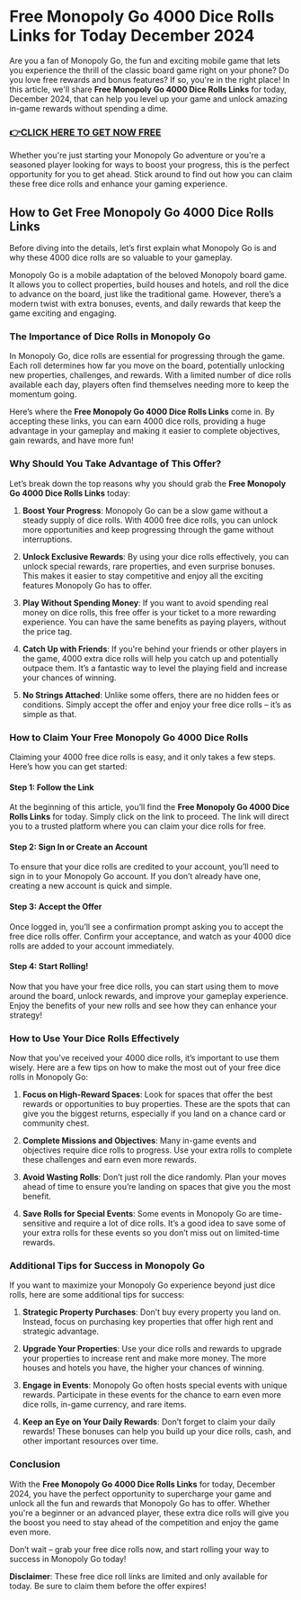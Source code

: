 # Free Monopoly Go 4000 Dice Rolls Links for Today December 2024

Are you a fan of Monopoly Go, the fun and exciting mobile game that lets you experience the thrill of the classic board game right on your phone? Do you love free rewards and bonus features? If so, you're in the right place! In this article, we'll share **Free Monopoly Go 4000 Dice Rolls Links** for today, December 2024, that can help you level up your game and unlock amazing in-game rewards without spending a dime.

### [👉CLICK HERE TO GET NOW FREE](https://freeforyou.xyz/monopoly/go/)

Whether you're just starting your Monopoly Go adventure or you're a seasoned player looking for ways to boost your progress, this is the perfect opportunity for you to get ahead. Stick around to find out how you can claim these free dice rolls and enhance your gaming experience.

## How to Get Free Monopoly Go 4000 Dice Rolls Links

Before diving into the details, let’s first explain what Monopoly Go is and why these 4000 dice rolls are so valuable to your gameplay.

Monopoly Go is a mobile adaptation of the beloved Monopoly board game. It allows you to collect properties, build houses and hotels, and roll the dice to advance on the board, just like the traditional game. However, there’s a modern twist with extra bonuses, events, and daily rewards that keep the game exciting and engaging.

### The Importance of Dice Rolls in Monopoly Go

In Monopoly Go, dice rolls are essential for progressing through the game. Each roll determines how far you move on the board, potentially unlocking new properties, challenges, and rewards. With a limited number of dice rolls available each day, players often find themselves needing more to keep the momentum going. 

Here’s where the **Free Monopoly Go 4000 Dice Rolls Links** come in. By accepting these links, you can earn 4000 dice rolls, providing a huge advantage in your gameplay and making it easier to complete objectives, gain rewards, and have more fun!

### Why Should You Take Advantage of This Offer?

Let’s break down the top reasons why you should grab the **Free Monopoly Go 4000 Dice Rolls Links** today:

1. **Boost Your Progress**: Monopoly Go can be a slow game without a steady supply of dice rolls. With 4000 free dice rolls, you can unlock more opportunities and keep progressing through the game without interruptions.
   
2. **Unlock Exclusive Rewards**: By using your dice rolls effectively, you can unlock special rewards, rare properties, and even surprise bonuses. This makes it easier to stay competitive and enjoy all the exciting features Monopoly Go has to offer.

3. **Play Without Spending Money**: If you want to avoid spending real money on dice rolls, this free offer is your ticket to a more rewarding experience. You can have the same benefits as paying players, without the price tag.

4. **Catch Up with Friends**: If you're behind your friends or other players in the game, 4000 extra dice rolls will help you catch up and potentially outpace them. It’s a fantastic way to level the playing field and increase your chances of winning.

5. **No Strings Attached**: Unlike some offers, there are no hidden fees or conditions. Simply accept the offer and enjoy your free dice rolls – it’s as simple as that.

### How to Claim Your Free Monopoly Go 4000 Dice Rolls

Claiming your 4000 free dice rolls is easy, and it only takes a few steps. Here’s how you can get started:

#### Step 1: Follow the Link

At the beginning of this article, you’ll find the **Free Monopoly Go 4000 Dice Rolls Links** for today. Simply click on the link to proceed. The link will direct you to a trusted platform where you can claim your dice rolls for free.

#### Step 2: Sign In or Create an Account

To ensure that your dice rolls are credited to your account, you’ll need to sign in to your Monopoly Go account. If you don’t already have one, creating a new account is quick and simple.

#### Step 3: Accept the Offer

Once logged in, you’ll see a confirmation prompt asking you to accept the free dice rolls offer. Confirm your acceptance, and watch as your 4000 dice rolls are added to your account immediately.

#### Step 4: Start Rolling!

Now that you have your free dice rolls, you can start using them to move around the board, unlock rewards, and improve your gameplay experience. Enjoy the benefits of your new rolls and see how they can enhance your strategy!

### How to Use Your Dice Rolls Effectively

Now that you’ve received your 4000 dice rolls, it’s important to use them wisely. Here are a few tips on how to make the most out of your free dice rolls in Monopoly Go:

1. **Focus on High-Reward Spaces**: Look for spaces that offer the best rewards or opportunities to buy properties. These are the spots that can give you the biggest returns, especially if you land on a chance card or community chest.

2. **Complete Missions and Objectives**: Many in-game events and objectives require dice rolls to progress. Use your extra rolls to complete these challenges and earn even more rewards.

3. **Avoid Wasting Rolls**: Don’t just roll the dice randomly. Plan your moves ahead of time to ensure you’re landing on spaces that give you the most benefit.

4. **Save Rolls for Special Events**: Some events in Monopoly Go are time-sensitive and require a lot of dice rolls. It’s a good idea to save some of your extra rolls for these events so you don’t miss out on limited-time rewards.

### Additional Tips for Success in Monopoly Go

If you want to maximize your Monopoly Go experience beyond just dice rolls, here are some additional tips for success:

1. **Strategic Property Purchases**: Don’t buy every property you land on. Instead, focus on purchasing key properties that offer high rent and strategic advantage.

2. **Upgrade Your Properties**: Use your dice rolls and rewards to upgrade your properties to increase rent and make more money. The more houses and hotels you have, the higher your chances of winning.

3. **Engage in Events**: Monopoly Go often hosts special events with unique rewards. Participate in these events for the chance to earn even more dice rolls, in-game currency, and rare items.

4. **Keep an Eye on Your Daily Rewards**: Don’t forget to claim your daily rewards! These bonuses can help you build up your dice rolls, cash, and other important resources over time.

### Conclusion

With the **Free Monopoly Go 4000 Dice Rolls Links** for today, December 2024, you have the perfect opportunity to supercharge your game and unlock all the fun and rewards that Monopoly Go has to offer. Whether you're a beginner or an advanced player, these extra dice rolls will give you the boost you need to stay ahead of the competition and enjoy the game even more.

Don’t wait – grab your free dice rolls now, and start rolling your way to success in Monopoly Go today!

**Disclaimer**: These free dice roll links are limited and only available for today. Be sure to claim them before the offer expires!
